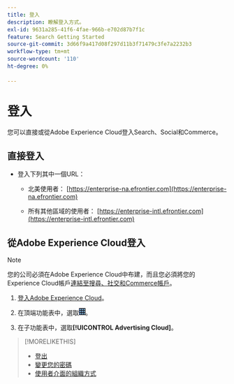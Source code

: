 ```yaml
---
title: 登入
description: 瞭解登入方式。
exl-id: 9631a285-41f6-4fae-966b-e702d87b7f1c
feature: Search Getting Started
source-git-commit: 3d66f9a417d08f297d11b3f71479c3fe7a2232b3
workflow-type: tm+mt
source-wordcount: '110'
ht-degree: 0%

---
```


# 登入

您可以直接或從Adobe Experience Cloud登入Search、Social和Commerce。

## 直接登入

* 登入下列其中一個URL：

   * 北美使用者： [https://enterprise-na.efrontier.com](https://enterprise-na.efrontier.com)

   * 所有其他區域的使用者： [https://enterprise-intl.efrontier.com](https://enterprise-intl.efrontier.com)

## 從Adobe Experience Cloud登入

>[!NOTE]
>
>您的公司必須在Adobe Experience Cloud中布建，而且您必須將您的Experience Cloud帳戶[連結至搜尋、社交和Commerce帳戶](https://experiencecloud.adobe.com/resources/help/zh_TW/mcloud/organizations.html)。

1. [登入Adobe Experience Cloud](https://experienceleague.adobe.com/docs/core-services/interface/experience-cloud.html?lang=zh-Hant#signin)。

1. 在頂端功能表中，選取![方案選擇器](/help/search-social-commerce/assets/menu-icon.png "方案選擇器")。

1. 在子功能表中，選取&#x200B;**[!UICONTROL Advertising Cloud]**。

>[!MORELIKETHIS]
>
>* [登出](log-out.md)
>* [變更您的密碼](/help/search-social-commerce/tools/password-change.md)
>* [使用者介面的組織方式](user-interface.md)
